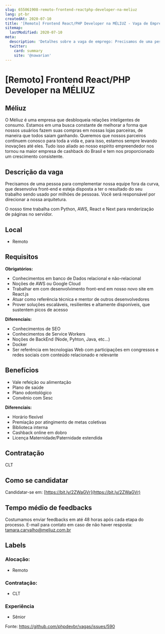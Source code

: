 ```yaml
---
slug: 655061908-remoto-frontend-reactphp-developer-na-meliuz
lang: pt-br
createdAt: 2020-07-10
title: '[Remoto] Frontend React/PHP Developer na MÉLIUZ - Vaga de Emprego'
sitemap:
  lastModified: 2020-07-10
meta:
  description: 'Detalhes sobre a vaga de emprego: Precisamos de uma pessoa para complementar nossa equipe fora da curva, que desenvolva front-end e esteja disposta a ter o resultado do seu trabalho sendo usado por milhões de pessoas. Você será responsável por direcionar a nossa arquitetura. O nosso time trabalha com Python, AWS, React e Next para renderização de páginas no servidor.'
  twitter:
    card: summary
    site: '@nawarian'
---
```


# [Remoto] Frontend React/PHP Developer na MÉLIUZ

## Méliuz 

O Méliuz é uma empresa que desbloqueia relações inteligentes de consumo. Estamos em uma busca constante de melhorar a forma que nossos usuários fazem suas compras em nossas lojas parceiras, de maneira que todos saiam ganhando. Queremos que nossos parceiros continuem conosco para toda a vida e, para isso, estamos sempre levando inovações até eles. Tudo isso aliado ao nosso espírito empreendedor nos tornou na maior empresa de cashback do Brasil e tem nos proporcionado um crescimento consistente.

## Descrição da vaga

Precisamos de uma pessoa para complementar nossa equipe fora da curva, que desenvolva front-end e esteja disposta a ter o resultado do seu trabalho sendo usado por milhões de pessoas. Você será responsável por direcionar a nossa arquitetura.

O nosso time trabalha com Python, AWS, React e Next para renderização de páginas no servidor.

## Local

- Remoto

## Requisitos

**Obrigatórios:**

- Conhecimentos em banco de Dados relacional e não-relacional
- Noções de AWS ou Google Cloud
- Trabalhar em com desenvolvimento front-end em nosso novo site em React.js
- Atuar como referência técnica e mentor de outros desenvolvedores
- Prover soluções escaláveis, resilientes e altamente disponíveis, que sustentem picos de acesso

**Diferenciais:**

- Conhecimentos de SEO
- Conhecimentos de Service Workers
- Noções de BackEnd (Node, Pyhton, Java, etc...)
- Docker
- Ser referência em tecnologias Web com participações em congressos e redes sociais com conteúdo relacionado e relevante

## Benefícios

- Vale refeição ou alimentação
- Plano de saúde
- Plano odontológico
- Convênio com Sesc

**Diferenciais:**

- Horário flexível
- Premiação por atingimento de metas coletivas
- Biblioteca interna
- Cashback online em dobro
- Licença Maternidade/Paternidade estendida

## Contratação

CLT

## Como se candidatar

Candidatar-se em: [https://bit.ly/2ZWaGVr](https://bit.ly/2ZWaGVr)

## Tempo médio de feedbacks

Costumamos enviar feedbacks em até 48 horas após cada etapa do processo.
E-mail para contato em caso de não haver resposta: tamara.carvalho@meliuz.com.br

## Labels

### Alocação:
- Remoto

### Contratação:
- CLT

### Experiência
- Sênior

Fonte: https://github.com/phpdevbr/vagas/issues/590